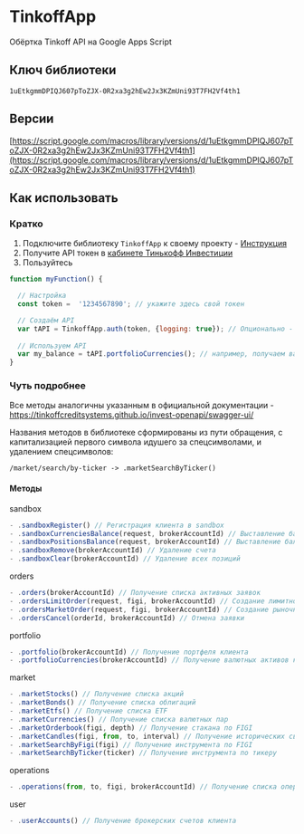 TinkoffApp
========

Обёртка Tinkoff API на Google Apps Script

## Ключ библиотеки

```
1uEtkgmmDPIQJ607pToZJX-0R2xa3g2hEw2Jx3KZmUni93T7FH2Vf4th1
```

## Версии

[https://script.google.com/macros/library/versions/d/1uEtkgmmDPIQJ607pToZJX-0R2xa3g2hEw2Jx3KZmUni93T7FH2Vf4th1](https://script.google.com/macros/library/versions/d/1uEtkgmmDPIQJ607pToZJX-0R2xa3g2hEw2Jx3KZmUni93T7FH2Vf4th1)

## Как использовать

### Кратко

1. Подключите библиотеку `TinkoffApp` к своему проекту - [Инструкция](https://developers.google.com/apps-script/guide_libraries?hl=ru)
2. Получите API токен в [кабинете Тинькофф Инвестиции](https://www.tinkoff.ru/invest/)
3. Пользуйтесь
```javascript
function myFunction() {

  // Настройка
  const token =  '1234567890'; // укажите здесь свой токен

  // Создаём API
  var tAPI = TinkoffApp.auth(token, {logging: true}); // Опционально - показывать в логах запросы и ответы
 
  // Используем API
  var my_balance = tAPI.portfolioCurrencies(); // например, получаем валютные активы
}
```

### Чуть подробнее

Все методы аналогичны указанным в официальной документации - https://tinkoffcreditsystems.github.io/invest-openapi/swagger-ui/

Названия методов в библиотеке сформированы из пути обращения, с капитализацией первого символа идушего за спецсимволами, и удалением спецсимволов:
```
/market/search/by-ticker -> .marketSearchByTicker()
```

#### Методы

sandbox
```javascript
- .sandboxRegister() // Регистрация клиента в sandbox
- .sandboxCurrenciesBalance(request, brokerAccountId) // Выставление баланса по валютным позициям
- .sandboxPositionsBalance(request, brokerAccountId) // Выставление баланса по инструментным позициям
- .sandboxRemove(brokerAccountId) // Удаление счета
- .sandboxClear(brokerAccountId) // Удаление всех позиций
```
orders
```javascript
- .orders(brokerAccountId) // Получение списка активных заявок
- .ordersLimitOrder(request, figi, brokerAccountId) // Создание лимитной заявки
- .ordersMarketOrder(request, figi, brokerAccountId) // Создание рыночной заявки
- .ordersCancel(orderId, brokerAccountId) // Отмена заявки
```
portfolio
```javascript
- .portfolio(brokerAccountId) // Получение портфеля клиента
- .portfolioCurrencies(brokerAccountId) // Получение валютных активов клиента
```
market
```javascript
- .marketStocks() // Получение списка акций
- .marketBonds() // Получение списка облигаций
- .marketEtfs() // Получение списка ETF
- .marketCurrencies() // Получение списка валютных пар
- .marketOrderbook(figi, depth) // Получение стакана по FIGI
- .marketCandles(figi, from, to, interval) // Получение исторических свечей по FIGI
- .marketSearchByFigi(figi) // Получение инструмента по FIGI
- .marketSearchByTicker(ticker) // Получение инструмента по тикеру
```
operations
```javascript
- .operations(from, to, figi, brokerAccountId) // Получение списка операций
```
user
```javascript
- .userAccounts() // Получение брокерских счетов клиента
```
